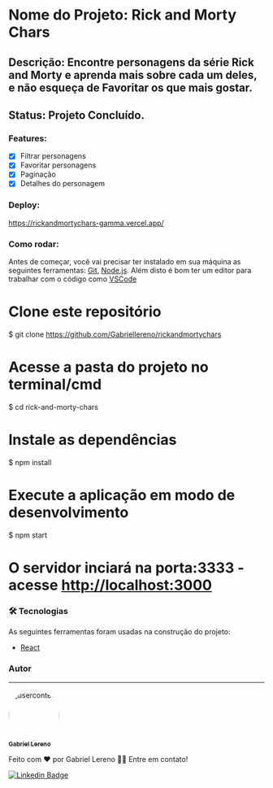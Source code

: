 # Nome do Projeto: Rick and Morty Chars

## Descrição: Encontre personagens da série Rick and Morty e aprenda mais sobre cada um deles, e não esqueça de Favoritar os que mais gostar.

## Status: Projeto Concluído.

### Features:

- [x] Filtrar personagens
- [x] Favoritar personagens
- [x] Paginação
- [x] Detalhes do personagem

### Deploy:

https://rickandmortychars-gamma.vercel.app/

### Como rodar:

Antes de começar, você vai precisar ter instalado em sua máquina as seguintes ferramentas:
[Git](https://git-scm.com), [Node.js](https://nodejs.org/en/).
Além disto é bom ter um editor para trabalhar com o código como [VSCode](https://code.visualstudio.com/)

# Clone este repositório

$ git clone <https://github.com/Gabriellereno/rickandmortychars>

# Acesse a pasta do projeto no terminal/cmd

$ cd rick-and-morty-chars

# Instale as dependências

$ npm install

# Execute a aplicação em modo de desenvolvimento

$ npm start

# O servidor inciará na porta:3333 - acesse <http://localhost:3000>

### 🛠 Tecnologias

As seguintes ferramentas foram usadas na construção do projeto:

- [React](https://pt-br.reactjs.org/)

### Autor

---

<a href="https://www.linkedin.com/in/gabriel-zanella-lereno-490885230/">
 <img style="border-radius: 50%;" src="https://avatars.githubusercontent.com/u/99617585?v=4" width="100px;" alt="usercontent"/>
 <br />
 <sub><b>Gabriel Lereno</b></sub></a>

Feito com ❤️ por Gabriel Lereno 👋🏽 Entre em contato!

[![Linkedin Badge](https://img.shields.io/badge/-Gabriel-blue?style=flat-square&logo=Linkedin&logoColor=white&link=https://www.linkedin.com/in/gabriel-zanella-lereno-490885230/)](https://www.linkedin.com/in/gabriel-zanella-lereno-490885230/)
